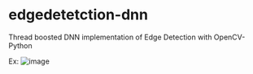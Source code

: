 # edgedetetction-dnn
Thread boosted DNN implementation of Edge Detection with OpenCV-Python

Ex:
![image](https://user-images.githubusercontent.com/57271111/150880935-1fad1f0a-b461-44b8-a7dc-0f9f5b96d9f1.png)
